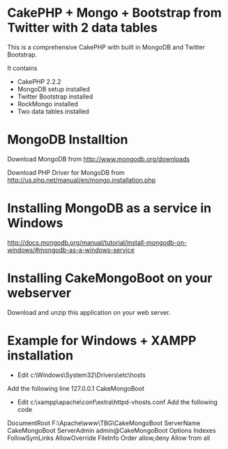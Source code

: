 CakePHP + Mongo + Bootstrap from Twitter with 2 data tables
====

This is a comprehensive CakePHP with built in MongoDB and Twitter Bootstrap.


It contains
- CakePHP 2.2.2
- MongoDB setup installed
- Twitter Bootstrap installed
- RockMongo installed
- Two data tables installed


MongoDB Installtion
====
Download MongoDB from http://www.mongodb.org/downloads

Download PHP Driver for MongoDB from http://us.php.net/manual/en/mongo.installation.php

Installing MongoDB as a service in Windows
====
http://docs.mongodb.org/manual/tutorial/install-mongodb-on-windows/#mongodb-as-a-windows-service

Installing CakeMongoBoot on your webserver
====
Download and unzip this application on your web server.

Example for Windows + XAMPP installation
====
- Edit c:\Windows\System32\Drivers\etc\hosts

Add the following line
127.0.0.1 CakeMongoBoot

- Edit c:\xampp\apache\conf\extra\httpd-vhosts.conf
Add the following code
<VirtualHost CakeMongoBoot:80>
DocumentRoot F:\Apache\www\TBG\CakeMongoBoot
ServerName CakeMongoBoot
ServerAdmin admin@CakeMongoBoot
<Directory "F:\Apache\www\TBG\CakeMongoBoot">
Options Indexes FollowSymLinks
AllowOverride FileInfo
Order allow,deny
Allow from all
</Directory>
</VirtualHost>


